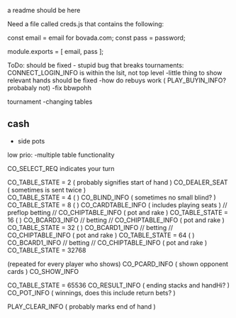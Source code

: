 a readme should be here


Need a file called creds.js that contains the following:

const email = email for bovada.com;
const pass = password;

module.exports = [ email, pass ];



ToDo:
should be fixed - stupid bug that breaks tournaments: CONNECT_LOGIN_INFO is within the lsit, not top level
-little thing to show relevant hands
should be fixed -how do rebuys work ( PLAY_BUYIN_INFO? probabaly not)
-fix bbwpohh

tournament
-changing tables


cash
--------------------------------------------------
- side pots



low prio:
-multiple table functionality


CO_SELECT_REQ               indicates your turn



CO_TABLE_STATE = 2          ( probably signifies start of hand )
CO_DEALER_SEAT              ( sometimes is sent twice )         
CO_TABLE_STATE = 4          (  )
CO_BLIND_INFO               ( sometimes no small blind? )
CO_TABLE_STATE = 8          (  )
CO_CARDTABLE_INFO           ( includes playing seats )
// preflop betting //
CO_CHIPTABLE_INFO           ( pot and rake )
CO_TABLE_STATE = 16         (  )
CO_BCARD3_INFO
// betting //
CO_CHIPTABLE_INFO           ( pot and rake )
CO_TABLE_STATE = 32         (  )
CO_BCARD1_INFO
// betting //
CO_CHIPTABLE_INFO           ( pot and rake )
CO_TABLE_STATE = 64         (  )
CO_BCARD1_INFO
// betting //
CO_CHIPTABLE_INFO           ( pot and rake )
CO_TABLE_STATE = 32768

(repeated for every player who shows)
CO_PCARD_INFO               ( shown opponent cards )
CO_SHOW_INFO

CO_TABLE_STATE = 65536
CO_RESULT_INFO              ( ending stacks and handHi? )
CO_POT_INFO                 ( winnings, does this include return bets? )



PLAY_CLEAR_INFO             ( probably marks end of hand )

